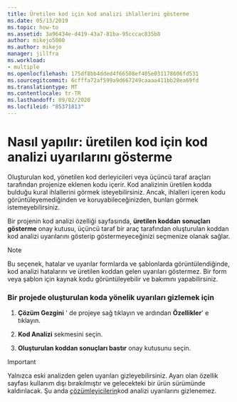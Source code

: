 ```yaml
---
title: Üretilen kod için kod analizi ihlallerini gösterme
ms.date: 05/13/2019
ms.topic: how-to
ms.assetid: 3a96434e-d419-43a7-81ba-95cccac835b8
author: mikejo5000
ms.author: mikejo
manager: jillfra
ms.workload:
- multiple
ms.openlocfilehash: 175df8bb4dded4f66508ef405e031178606fd531
ms.sourcegitcommit: 6cfffa72af599a9d667249caaaa411bb28ea69fd
ms.translationtype: MT
ms.contentlocale: tr-TR
ms.lasthandoff: 09/02/2020
ms.locfileid: "85371813"
---
```

# <a name="how-to-suppress-code-analysis-warnings-for-generated-code"></a>Nasıl yapılır: üretilen kod için kod analizi uyarılarını gösterme

Oluşturulan kod, yönetilen kod derleyicileri veya üçüncü taraf araçları tarafından projenize eklenen kodu içerir. Kod analizinin üretilen kodda bulduğu kural ihlallerini görmek isteyebilirsiniz. Ancak, ihlalleri içeren kodu görüntüleyemediğinden ve koruyabileceğinizden, bunları görmek istemeyebilirsiniz.

Bir projenin kod analizi özelliği sayfasında, **üretilen koddan sonuçları gösterme** onay kutusu, üçüncü taraf bir araç tarafından oluşturulan koddan kod analizi uyarılarını gösterip göstermeyeceğinizi seçmenize olanak sağlar.

> [!NOTE]
> Bu seçenek, hatalar ve uyarılar formlarda ve şablonlarda görüntülendiğinde, kod analizi hatalarını ve üretilen koddan gelen uyarıları göstermez. Bir form veya şablon için kaynak kodu görüntüleyebilir ve bakımını yapabilirsiniz.

### <a name="to-suppress-warnings-for-generated-code-in-a-project"></a>Bir projede oluşturulan koda yönelik uyarıları gizlemek için

1. **Çözüm Gezgini** ' de projeye sağ tıklayın ve ardından **Özellikler**' e tıklayın.

2. **Kod Analizi** sekmesini seçin.

3. **Oluşturulan koddan sonuçları bastır** onay kutusunu seçin.

> [!IMPORTANT]
> Yalnızca eski analizden gelen uyarıları gizleyebilirsiniz. Ayarı olan özellik sayfası kullanım dışı bırakılmıştır ve gelecekteki bir ürün sürümünde kaldırılacak. Şu anda [çözümleyicilerin](roslyn-analyzers-overview.md)kod analizi uyarılarını gizlenemez.
